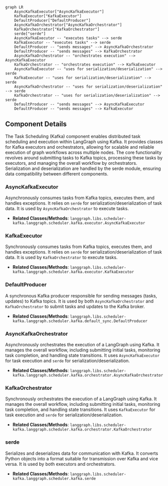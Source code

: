 ```mermaid
graph LR
    AsyncKafkaExecutor["AsyncKafkaExecutor"]
    KafkaExecutor["KafkaExecutor"]
    DefaultProducer["DefaultProducer"]
    AsyncKafkaOrchestrator["AsyncKafkaOrchestrator"]
    KafkaOrchestrator["KafkaOrchestrator"]
    serde["serde"]
    AsyncKafkaExecutor -- "executes tasks" --> serde
    KafkaExecutor -- "executes tasks" --> serde
    DefaultProducer -- "sends messages" --> AsyncKafkaOrchestrator
    DefaultProducer -- "sends messages" --> KafkaOrchestrator
    AsyncKafkaOrchestrator -- "orchestrates execution" --> AsyncKafkaExecutor
    KafkaOrchestrator -- "orchestrates execution" --> KafkaExecutor
    AsyncKafkaExecutor -- "uses for serialization/deserialization" --> serde
    KafkaExecutor -- "uses for serialization/deserialization" --> serde
    AsyncKafkaOrchestrator -- "uses for serialization/deserialization" --> serde
    KafkaOrchestrator -- "uses for serialization/deserialization" --> serde
    DefaultProducer -- "sends messages" --> AsyncKafkaExecutor
    DefaultProducer -- "sends messages" --> KafkaExecutor
```

## Component Details

The Task Scheduling (Kafka) component enables distributed task scheduling and execution within LangGraph using Kafka. It provides classes for Kafka executors and orchestrators, allowing for scalable and reliable execution of graph workflows across multiple nodes. The core functionality revolves around submitting tasks to Kafka topics, processing these tasks by executors, and managing the overall workflow by orchestrators. Serialization and deserialization are handled by the serde module, ensuring data compatibility between different components.

### AsyncKafkaExecutor
Asynchronously consumes tasks from Kafka topics, executes them, and handles exceptions. It relies on `serde` for serialization/deserialization of task data. It is used by `AsyncKafkaOrchestrator` to execute tasks.
- **Related Classes/Methods**: `langgraph.libs.scheduler-kafka.langgraph.scheduler.kafka.executor.AsyncKafkaExecutor`

### KafkaExecutor
Synchronously consumes tasks from Kafka topics, executes them, and handles exceptions. It relies on `serde` for serialization/deserialization of task data. It is used by `KafkaOrchestrator` to execute tasks.
- **Related Classes/Methods**: `langgraph.libs.scheduler-kafka.langgraph.scheduler.kafka.executor.KafkaExecutor`

### DefaultProducer
A synchronous Kafka producer responsible for sending messages (tasks, updates) to Kafka topics. It is used by both `AsyncKafkaOrchestrator` and `KafkaOrchestrator` to submit tasks and updates to the Kafka broker.
- **Related Classes/Methods**: `langgraph.libs.scheduler-kafka.langgraph.scheduler.kafka.default_sync.DefaultProducer`

### AsyncKafkaOrchestrator
Asynchronously orchestrates the execution of a LangGraph using Kafka. It manages the overall workflow, including submitting initial tasks, monitoring task completion, and handling state transitions. It uses `AsyncKafkaExecutor` for task execution and `serde` for serialization/deserialization.
- **Related Classes/Methods**: `langgraph.libs.scheduler-kafka.langgraph.scheduler.kafka.orchestrator.AsyncKafkaOrchestrator`

### KafkaOrchestrator
Synchronously orchestrates the execution of a LangGraph using Kafka. It manages the overall workflow, including submitting initial tasks, monitoring task completion, and handling state transitions. It uses `KafkaExecutor` for task execution and `serde` for serialization/deserialization.
- **Related Classes/Methods**: `langgraph.libs.scheduler-kafka.langgraph.scheduler.kafka.orchestrator.KafkaOrchestrator`

### serde
Serializes and deserializes data for communication with Kafka. It converts Python objects into a format suitable for transmission over Kafka and vice versa. It is used by both executors and orchestrators.
- **Related Classes/Methods**: `langgraph.libs.scheduler-kafka.langgraph.scheduler.kafka.serde`
